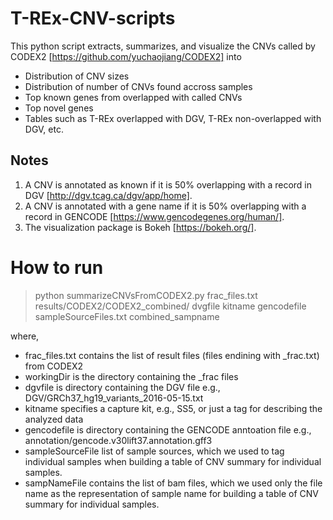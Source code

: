 # T-REx-CNV-scripts
This python script extracts, summarizes, and visualize the CNVs called by CODEX2 [https://github.com/yuchaojiang/CODEX2] into 
* Distribution of CNV sizes 
* Distribution of number of CNVs found accross samples
* Top known genes from overlapped with called CNVs
* Top novel genes 
* Tables such as T-REx overlapped with DGV, T-REx non-overlapped with DGV, etc. 

## Notes
1. A CNV is annotated as known if it is 50% overlapping with a record in DGV [http://dgv.tcag.ca/dgv/app/home].
2. A CNV is annotated with a gene name if it is 50% overlapping with a record in GENCODE [https://www.gencodegenes.org/human/].
3. The visualization package is Bokeh [https://bokeh.org/].

# How to run 
> python summarizeCNVsFromCODEX2.py frac_files.txt results/CODEX2/CODEX2_combined/ dvgfile kitname gencodefile sampleSourceFiles.txt combined_sampname

where,
* frac_files.txt contains the list of result files (files endining with \_frac.txt) from CODEX2
* workingDir is the directory containing the \_frac files
* dgvfile is directory containing the DGV file e.g., DGV/GRCh37_hg19_variants_2016-05-15.txt
* kitname specifies a capture kit, e.g., SS5, or just a tag for describing the analyzed data
* gencodefile is directory containing the GENCODE anntoation file e.g., annotation/gencode.v30lift37.annotation.gff3
* sampleSourceFile list of sample sources, which we used to tag individual samples when building a table of CNV summary for individual samples.  
* sampNameFile contains the list of bam files, which we used only the file name as the representation of sample name for building a table of CNV summary for individual samples.
